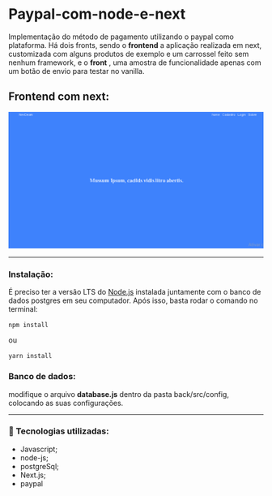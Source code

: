 # Paypal-com-node-e-next

Implementação do método de pagamento utilizando o paypal como plataforma. Há dois fronts, sendo o **frontend** a aplicação realizada em next, customizada com alguns produtos de  exemplo e um carrossel feito sem nenhum framework, e o **front** , uma amostra de funcionalidade apenas com um botão de envio para testar no vanilla.
## Frontend com next: 

<div style='text-align: center'>
<img src='./frontend/public/pageHome.gif'/>
</div>

<hr>

### Instalação:
É preciso ter a versão LTS do <a href='https://nodejs.org/en/'>Node.js</a> instalada juntamente com o banco de dados postgres em seu computador.
Após isso, basta rodar o comando no terminal:

```
npm install
```
ou
```
yarn install
```
### Banco de dados:
modifique o arquivo **database.js** dentro da pasta back/src/config, colocando as suas configurações.
<hr> 

### 🚀 Tecnologias utilizadas:
  - Javascript;
  - node-js;
  - postgreSql;
  - Next.js;
  - paypal
